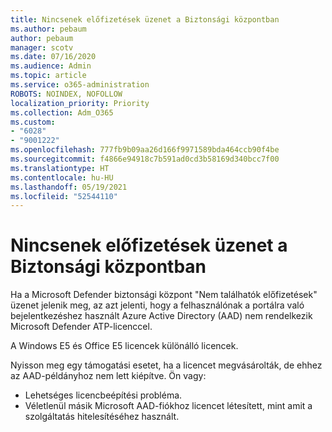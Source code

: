 ```yaml
---
title: Nincsenek előfizetések üzenet a Biztonsági központban
ms.author: pebaum
author: pebaum
manager: scotv
ms.date: 07/16/2020
ms.audience: Admin
ms.topic: article
ms.service: o365-administration
ROBOTS: NOINDEX, NOFOLLOW
localization_priority: Priority
ms.collection: Adm_O365
ms.custom:
- "6028"
- "9001222"
ms.openlocfilehash: 777fb9b09aa26d166f9971589bda464ccb90f4be
ms.sourcegitcommit: f4866e94918c7b591ad0cd3b58169d340bcc7f00
ms.translationtype: HT
ms.contentlocale: hu-HU
ms.lasthandoff: 05/19/2021
ms.locfileid: "52544110"
---
```

# <a name="no-subscriptions-found-message-in-the-security-center"></a>Nincsenek előfizetések üzenet a Biztonsági központban

Ha a Microsoft Defender biztonsági központ "Nem találhatók előfizetések" üzenet jelenik meg, az azt jelenti, hogy a felhasználónak a portálra való bejelentkezéshez használt Azure Active Directory (AAD) nem rendelkezik Microsoft Defender ATP-licenccel.  

A Windows E5 és Office E5 licencek különálló licencek.

Nyisson meg egy támogatási esetet, ha a licencet megvásárolták, de ehhez az AAD-példányhoz nem lett kiépítve. Ön vagy: <br/>
-   Lehetséges licencbeépítési probléma.<br/>
-   Véletlenül másik Microsoft AAD-fiókhoz licencet létesített, mint amit a szolgáltatás hitelesítéséhez használt.